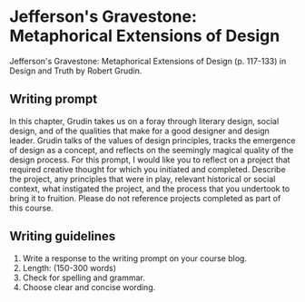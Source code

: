 # Jefferson's Gravestone: Metaphorical Extensions of Design

Jefferson's Gravestone: Metaphorical Extensions of Design \(p. 117-133\) in Design and Truth by Robert Grudin.

## **Writing prompt**

In this chapter, Grudin takes us on a foray through literary design, social design, and of the qualities that make for a good designer and design leader. Grudin talks of the values of design principles, tracks the emergence of design as a concept, and reflects on the seemingly magical quality of the design process. For this prompt, I would like you to reflect on a project that required creative thought for which you initiated and completed. Describe the project, any principles that were in play, relevant historical or social context, what instigated the project, and the process that you undertook to bring it to fruition. Please do not reference projects completed as part of this course.

## **Writing guidelines**

1. Write a response to the writing prompt on your course blog.
2. Length: \(150-300 words\)
3. Check for spelling and grammar.
4. Choose clear and concise wording.



